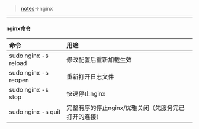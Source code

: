 > [notes](../index.md)->nginx

---

#### nginx命令
| 命令 | 用途 |
| :--- | :--- |
| sudo nginx -s reload | 修改配置后重新加载生效 |
| sudo nginx -s reopen | 重新打开日志文件 |
| sudo nginx -s stop | 快速停止nginx |
| sudo nginx -s quit | 完整有序的停止nginx/优雅关闭（先服务完已打开的连接） |